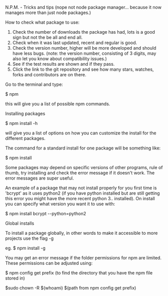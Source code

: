 N.P.M. - Tricks and tips
(nope not node package manager... because it now manages more than just node packages.)

How to check what package to use:

  1. Check the number of downloads the package has had, lots is a good sign but not the be all and end all.
  2. Check when it was last updated, recent and regular is good.
  3. Check the version number, higher will be more developed and should have less bugs.
  (note: the version number, consisting of 3 digits, may also let you know about compatibility issues.)
  4. See if the test results are shown and if they pass.
  5. Click the link to the git repository and see how many stars, watches, forks and contributors are on there.

Go to the terminal and type:

  $ npm

this will give you a list of possible npm commands.

Installing packages

  $ npm install -h

will give you a list of options on how you can customize the install for the different packages.

The command for a standard install for one package will be something like:

  $ npm install <package name>

Some packages may depend on specific versions of other programs, rule of thumb, try installing and check the error message if it doesn't
work. The error messages are super useful.

An example of a package that may not install properly for you first time is 'bcrypt' as it uses python2 (if you have python installed but are still getting this error you might have the more recent python 3.. installed). On install you can specify what version you want it to use with:

  $ npm install bcrypt --python=python2

Global installs

To install a package globally, in other words to make it accessible to more projects use the flag -g

eg. $ npm install <package name> -g

You may get an error message if the folder permissions for npm are limited. These permissions can be adjusted using:

$ npm config get prefix
(to find the directory that you have the npm file stored in)

$sudo chown -R
$(whoami)
$(path from npm config get prefix)
